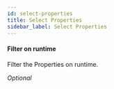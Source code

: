 ```yaml
---
id: select-properties
title: Select Properties
sidebar_label: Select Properties
---
```

#### Filter on runtime
Filter the Properties on runtime.

<i>Optional</i>

